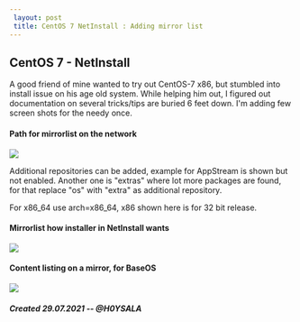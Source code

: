 ```yaml
---
 layout: post
 title: CentOS 7 NetInstall : Adding mirror list 
---
```

## CentOS 7 - NetInstall

A good friend of mine wanted to try out CentOS-7 x86, but stumbled into install issue on his age old system. While helping him out, I figured out documentation on several tricks/tips are buried 6 feet down. I'm adding few screen shots for the needy once.

#### Path for mirrorlist on the network  

![](https://heritage.h0ysala.net/_/b6feffad6314c83bfb616793459a4dee3a5caa8bc17da07a46137fe08bfd8f78.png)

Additional repositories can be added, example for AppStream is shown but not enabled. Another one is "extras" where lot more packages are found, for that replace "os" with "extra" as additional repository.

For x86_64 use arch=x86_64, x86 shown here is for 32 bit release.

#### Mirrorlist how installer in NetInstall wants 
![](https://heritage.h0ysala.net/_/767555660ad3501a87b00dbc98d76a7a55e6ca0b4d060556e0cac01604de56af.png)


#### Content listing on a mirror, for BaseOS  
![](https://heritage.h0ysala.net/_/70ddf617ecf61282bd5545c60879d09a971eaa1d4cdf355a79fec976d200fe86.png)


##### Created 29.07.2021 -- @H0YSALA

